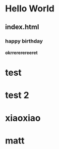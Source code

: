 # Hello World
## index.html
### happy birthday
#### okrrererereeret
# test
# test 2
# xiaoxiao
# matt
